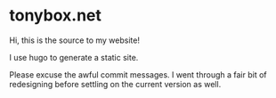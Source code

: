 # tonybox.net

Hi, this is the source to my website!

I use hugo to generate a static site.

Please excuse the awful commit messages.  I went through a fair bit of redesigning before settling on the current version as well.